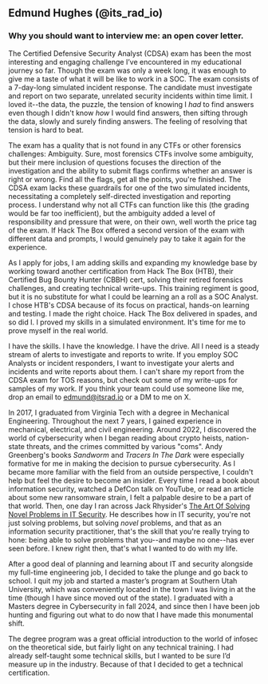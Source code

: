 ## Edmund Hughes (@its_rad_io)

### Why you should want to interview me: an open cover letter.

The Certified Defensive Security Analyst (CDSA) exam has been the most interesting and engaging challenge I’ve encountered in my educational journey so far. Though the exam was only a week long, it was enough to give me a taste of what it will be like to work in a SOC. The exam consists of a 7-day-long simulated incident response. The candidate must investigate and report on two separate, unrelated security incidents within time limit. I loved it--the data, the puzzle, the tension of knowing I *had* to find answers even though I didn't know *how* I would find answers, then sifting through the data, slowly and surely finding answers. The feeling of resolving that tension is hard to beat.

The exam has a quality that is not found in any CTFs or other forensics challenges: Ambiguity. Sure, most forensics CTFs involve some ambiguity, but their mere inclusion of questions focuses the direction of the investigation and the ability to submit flags confirms whether an answer is right or wrong. Find all the flags, get all the points, you're finished. The CDSA exam lacks these guardrails for one of the two simulated incidents, necessitating a completely self-directed investigation and reporting process. I understand why not all CTFs can function like this (the grading would be far too inefficient), but the ambiguity added a level of responsibility and pressure that were, on their own, well worth the price tag of the exam. If Hack The Box offered a second version of the exam with different data and prompts, I would genuinely pay to take it again for the experience. 

As I apply for jobs, I am adding skills and expanding my knowledge base by working toward another certification from Hack The Box (HTB), their Certified Bug Bounty Hunter (CBBH) cert, solving their retired forensics challenges, and creating technical write-ups. This training regiment is good, but it is no substitute for what I could be learning an a roll as a SOC Analyst. I chose HTB's CDSA because of its focus on practical, hands-on learning and testing. I made the right choice. Hack The Box delivered in spades, and so did I. I proved my skills in a simulated environment. It's time for me to prove myself in the real world.

I have the skills. I have the knowledge. I have the drive. All I need is a steady stream of alerts to investigate and reports to write. If you employ SOC Analysts or incident responders, I want to investigate your alerts and incidents and write reports about them. I can't share my report from the CDSA exam for TOS reasons, but check out some of my write-ups for samples of my work. If you think your team could use someone like me, drop an email to edmund@itsrad.io or a DM to me on X.



In 2017, I graduated from Virginia Tech with a degree in Mechanical Engineering. Throughout the next 7 years, I gained experience in mechanical, electrical, and civil engineering. Around 2022, I discovered the world of cybersecurity when I began reading about crypto heists, nation-state threats, and the crimes committed by various "coms". Andy Greenberg's books *Sandworm* and *Tracers In The Dark* were especially formative for me in making the decision to pursue cybersecurity. As I became more familiar with the field from an outside perspective, I couldn't help but feel the desire to become an insider. Every time I read a book about information security, watched a DefCon talk on YouTube, or read an article about some new ransomware strain, I felt a palpable desire to be a part of that world. Then, one day I ran across Jack Rhysider's [The Art Of Solving Novel Problems in IT Security](https://www.youtube.com/watch?v=wGP1Tm8xyPI). He describes how in IT security, you're not just solving problems, but solving *novel* problems, and that as an information security practitioner, that's the skill that you're really trying to hone: being able to solve problems that you--and maybe no one--has ever seen before. I knew right then, that's what I wanted to do with my life.

After a good deal of planning and learning about IT and security alongside my full-time engineering job, I decided to take the plunge and go back to school. I quit my job and started a master’s program at Southern Utah University, which was conveniently located in the town I was living in at the time (though I have since moved out of the state). I graduated with a Masters degree in Cybersecurity in fall 2024, and since then I have been job hunting and figuring out what to do now that I have made this monumental shift.

The degree program was a great official introduction to the world of infosec on the theoretical side, but fairly light on any technical training. I had already self-taught some technical skills, but I wanted to be sure I’d measure up in the industry. Because of that I decided to get a technical certification.
